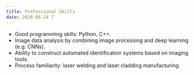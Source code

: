 ```yaml
---
title: Professional Skills
date: 2020-05-24 7
---
```

*  Good programming skills: Python, C++.
*  Image data analysis by combining image processing and deep learning (e.g. CNNs).
*  Ability to construct automated identification systems based on imaging tools.
*  Process familiarity: laser welding and laser cladding manufacturing.
